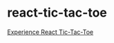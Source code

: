 # react-tic-tac-toe
[Experience React Tic-Tac-Toe](http://courses.ics.hawaii.edu/ics314s25/morea/react/experience-react-tic-tac-toe.html) 
